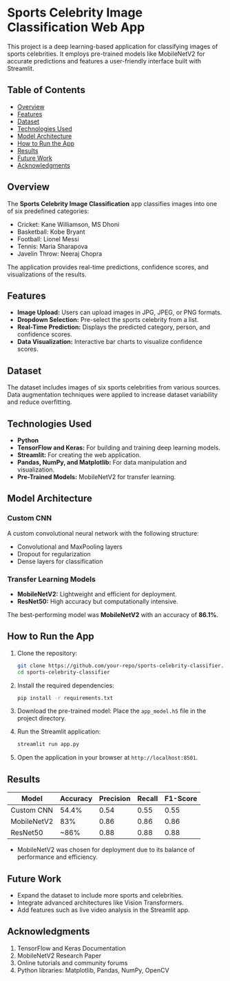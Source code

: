 # Sports Celebrity Image Classification Web App

This project is a deep learning-based application for classifying images of sports celebrities. It employs pre-trained models like MobileNetV2 for accurate predictions and features a user-friendly interface built with Streamlit.

## Table of Contents

- [Overview](#overview)
- [Features](#features)
- [Dataset](#dataset)
- [Technologies Used](#technologies-used)
- [Model Architecture](#model-architecture)
- [How to Run the App](#how-to-run-the-app)
- [Results](#results)
- [Future Work](#future-work)
- [Acknowledgments](#acknowledgments)

## Overview

The **Sports Celebrity Image Classification** app classifies images into one of six predefined categories:

- Cricket: Kane Williamson, MS Dhoni
- Basketball: Kobe Bryant
- Football: Lionel Messi
- Tennis: Maria Sharapova
- Javelin Throw: Neeraj Chopra

The application provides real-time predictions, confidence scores, and visualizations of the results.

## Features

- **Image Upload:** Users can upload images in JPG, JPEG, or PNG formats.
- **Dropdown Selection:** Pre-select the sports celebrity from a list.
- **Real-Time Prediction:** Displays the predicted category, person, and confidence scores.
- **Data Visualization:** Interactive bar charts to visualize confidence scores.

## Dataset

The dataset includes images of six sports celebrities from various sources. Data augmentation techniques were applied to increase dataset variability and reduce overfitting.

## Technologies Used

- **Python**
- **TensorFlow and Keras:** For building and training deep learning models.
- **Streamlit:** For creating the web application.
- **Pandas, NumPy, and Matplotlib:** For data manipulation and visualization.
- **Pre-Trained Models:** MobileNetV2 for transfer learning.

## Model Architecture

### Custom CNN
A custom convolutional neural network with the following structure:

- Convolutional and MaxPooling layers
- Dropout for regularization
- Dense layers for classification

### Transfer Learning Models
- **MobileNetV2:** Lightweight and efficient for deployment.
- **ResNet50:** High accuracy but computationally intensive.

The best-performing model was **MobileNetV2** with an accuracy of **86.1%**.

## How to Run the App

1. Clone the repository:
   ```bash
   git clone https://github.com/your-repo/sports-celebrity-classifier.git
   cd sports-celebrity-classifier
   ```

2. Install the required dependencies:
   ```bash
   pip install -r requirements.txt
   ```

3. Download the pre-trained model:
   Place the `app_model.h5` file in the project directory.

4. Run the Streamlit application:
   ```bash
   streamlit run app.py
   ```

5. Open the application in your browser at `http://localhost:8501`.

## Results

| Model         | Accuracy | Precision | Recall | F1-Score |
|---------------|----------|-----------|--------|----------|
| Custom CNN    | 54.4%    | 0.54      | 0.55   | 0.55     |
| MobileNetV2   | 83%    | 0.86      | 0.86   | 0.86     |
| ResNet50      | ~86%     | 0.88      | 0.88   | 0.88     |

- MobileNetV2 was chosen for deployment due to its balance of performance and efficiency.

## Future Work

- Expand the dataset to include more sports and celebrities.
- Integrate advanced architectures like Vision Transformers.
- Add features such as live video analysis in the Streamlit app.

## Acknowledgments

1. TensorFlow and Keras Documentation
2. MobileNetV2 Research Paper
3. Online tutorials and community forums
4. Python libraries: Matplotlib, Pandas, NumPy, OpenCV
